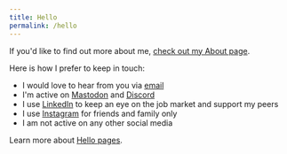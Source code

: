 ```yaml
---
title: Hello
permalink: /hello
---
```


If you'd like to find out more about me, [check out my About page](/about).

Here is how I prefer to keep in touch:

- I would love to hear from you via [email](mailto:niclake13@gmail.com)
- I'm active on [Mastodon](https://mastodon.social/@niclake) and [Discord](http://discordapp.com/users/147383526323388416)
- I use [LinkedIn](https://www.linkedin.com/in/niclake/) to keep an eye on the job market and support my peers
- I use [Instagram](http://instagram.com/niclake) for friends and family only
- I am not active on any other social media

Learn more about [Hello pages](https://alastairjohnston.com/introducing-hello-pages/).
